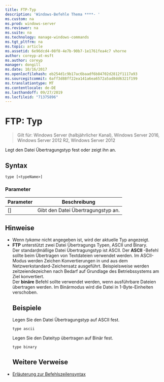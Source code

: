 ```yaml
---
title: FTP-Typ
description: 'Windows-Befehle Thema ****- '
ms.custom: na
ms.prod: windows-server
ms.reviewer: na
ms.suite: na
ms.technology: manage-windows-commands
ms.tgt_pltfrm: na
ms.topic: article
ms.assetid: 6e96dcd4-08f8-4e7b-90b7-1e1761fea4c7 vhorne
author: coreyp-at-msft
ms.author: coreyp
manager: dongill
ms.date: 10/16/2017
ms.openlocfilehash: eb254d1c9b17ac6baadf6b84702d2812f1117a93
ms.sourcegitcommit: 6aff3d88ff22ea141a6ea6572a5ad8dd6321f199
ms.translationtype: MT
ms.contentlocale: de-DE
ms.lasthandoff: 09/27/2019
ms.locfileid: "71375896"
---
```

# <a name="ftp-type"></a>FTP: Typ

>Gilt für: Windows Server (halbjährlicher Kanal), Windows Server 2016, Windows Server 2012 R2, Windows Server 2012

Legt den Datei Übertragungstyp fest oder zeigt ihn an.   
## <a name="syntax"></a>Syntax  
```  
type [<typeName>]  
```  
### <a name="parameters"></a>Parameter  

|  Parameter   |            Beschreibung            |
|--------------|-----------------------------------|
| [<typeName>] | Gibt den Datei Übertragungstyp an. |

## <a name="remarks"></a>Hinweise  
- Wenn *tykame* nicht angegeben ist, wird der aktuelle Typ angezeigt.  
- **FTP** unterstützt zwei Datei Übertragungs Typen, ASCII und Binary.  
  Der standardmäßige Datei Übertragungstyp ist ASCII.  Der **ASCII** -Befehl sollte beim Übertragen von Textdateien verwendet werden. Im ASCII-Modus werden Zeichen Konvertierungen in und aus dem Netzwerkstandard-Zeichensatz ausgeführt. Beispielsweise werden zeitzeiendezeichen nach Bedarf auf Grundlage des Betriebssystems am Ziel konvertiert.  
  Der **binäre** Befehl sollte verwendet werden, wenn ausführbare Dateien übertragen werden. Im Binärmodus wird die Datei in 1-Byte-Einheiten verschoben.  
  ## <a name="BKMK_Examples"></a>Beispiele  
  Legen Sie den Datei Übertragungstyp auf ASCII fest.  
  ```  
  type ascii  
  ```  
  Legen Sie den Dateityp übertragen auf Binär fest.  
  ```  
  type binary  
  ```  
  ## <a name="additional-references"></a>Weitere Verweise  
- [Erläuterung zur Befehlszeilensyntax](command-line-syntax-key.md)  
